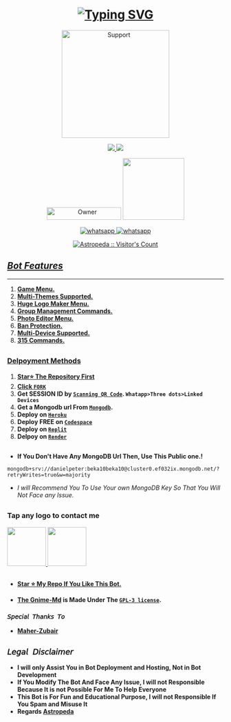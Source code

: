 <h1 align="center">
<a href="https://git.io/typing-svg"><img src="https://readme-typing-svg.demolab.com?font=Poppins&weight=600&size=40&duration=2000&pause=500&color=F7F7F7&center=true&random=false&width=435&lines=GNIME-MD+;MULTI+FUNCTIONAL;WHATSAPP+BOT;DEVELPOED+BY;ASTROEPDA" alt="Typing SVG" /></a>
  </h1>
</p>
<p align="center">
  <a href="https://github.com/Astropeda">
    <img alt=Support height="250" src="https://leadier-umbrellas.000webhostapp.com/Gnime-logos.jpeg"> 
    </p>

<p align="center">
  <a href="https://github.com/Astropeda/Gnime-md/fork">
    <img src="https://img.shields.io/github/forks/Astropeda/Gnime-Md?label=Fork&style=social">
    
    
  <a href="https://github.com/Astropeda/Gnime-md/stargazers"> 
    <img src="https://img.shields.io/github/stars/Astropeda?style=social">
  </a>

</p>


<p align="center">
<a href="https://github.com/Astropeda"><img title="Owner" src="https://img.shields.io/badge/Owner-Astropeda-black.svg?style=for-the-badge&logo=github" width="173px" height="29"></a>

 <a href="https://github.com/Astropeda/Gnime-md/blob/main/LICENCE">
<img src='https://img.shields.io/github/license/Astropeda/Gnime-Md?color=%231e81b0&style=for-the-badge' width="143px">
<p align="center"> 
  <a aria-label="Join our chats" href="https://chat.whatsapp.com/L1XNePCPC8O6rw9JeQ0iLB" target="_blank">
   <img alt="whatsapp" src="https://img.shields.io/badge/Support Group-25D366?style=for-the-badge&logo=whatsapp&logoColor=white" />
    <a aria-label="Join our chats" href="https://chat.whatsapp.com/L1XNePCPC8O6rw9JeQ0iLB" target="_blank">
   <img alt="whatsapp" src="https://img.shields.io/badge/Public Bot Group-25D366?style=for-the-badge&logo=whatsapp&logoColor=white" />

<p align="center"><img src="https://profile-counter.glitch.me/{Astropeda}/count.svg" alt="Astropeda :: Visitor's Count" /></p>

## ***Bot Features***
---
1. **Game Menu.**
2.  **Multi-Themes Supported.**
3.  **Huge Logo Maker Menu.**
4. **Group Management Commands.**
5.  **Photo Editor Menu.**
6.  **Ban Protection.**
7.  **Multi-Device Supported.**
8.  **315 Commands.**
##




### Delpoyment Methods
1. **Star⭐ The Repository First**
2. **Click [`FORK`](https://github.com/Astropeda/Gnime-md/fork)**
3. **Get SESSION ID  by [`Scanning QR Code`](https://replit.com/@astromedia0010/GNIME-MD-QR?v=1). `Whatapp>Three dots>Linked Devices`**
4. **Get a Mongodb url From [`Mongodb`](https://account.mongodb.com/).**
5. **Deploy on [`Heroku`](https://heroku.com/deploy?template=https://github.com/Astropeda/Gnime-md)**
6. **Deploy FREE on [`Codespace`](https://github.com/codespaces/new)**
7. **Deploy on [`Replit`](https://replit.com/github/Astropeda/Gnime-md)**
8. **Delpoy on [`Render`](https://dashboard.render.com/select-repo?type=web)**
##

- **If You Don't Have Any MongoDB Url Then, Use This Public one.!**
```
mongodb+srv://danielpeter:beka10beka10@cluster0.ef032ix.mongodb.net/?retryWrites=true&w=majority
```
- *I will Recommend You To Use Your own MongoDB Key So That You Will Not Face any Issue.*
##
    
 ### Tap any logo to contact me
 <p align="centre">
  <a href="mailto:astromedia0010@outlook.com">
    <img src="https://i.ibb.co/Kx8NXxT/mail-gmail-22737.png" align="centre" width="90" />
   <a href="https://wa.me/2349027862116?text=Hi%20Astropeda%20Sir...%20I%20need%20some%20help%20in%20Gnime-Md">
    <img src="https://i.ibb.co/2MLVZwm/whatsapp-logo-icon-181644.png" align="centre" width="90" />

##

- **Star ⭐ My Repo If You Like This Bot.**

- **The [Gnime-Md](https://github.com/Astropeda/Gnime-md) is Made Under The [`GPL-3 license`](https://github.com/Astropeda/Gnime-md/blob/main/LICENCE).**

### `𝘚𝘱𝘦𝘤𝘪𝘢𝘭 𝘛𝘩𝘢𝘯𝘬𝘴 𝘛𝘰`
- **[Maher-Zubair](https://github.com/Maher-Zubair/)**
##
## ```𝘓𝘦𝘨𝘢𝘭 𝘋𝘪𝘴𝘤𝘭𝘢𝘪𝘮𝘦𝘳```
- **I will only Assist You in Bot Deployment and Hosting, Not in Bot Development**
- **If You Modify The Bot And Face Any Issue, I will not Responsible Because It is not Possible For Me To Help Everyone**
- **This Bot is For Fun and Educational Purpose, I will not Responsible If You Spam and Misuse It**
- **Regards [Astropeda](https://github.com/Astropeda)**
